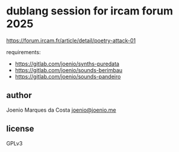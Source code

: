 # dublang session for ircam forum 2025

https://forum.ircam.fr/article/detail/poetry-attack-01

requirements:
- https://gitlab.com/joenio/synths-puredata
- https://gitlab.com/joenio/sounds-berimbau
- https://gitlab.com/joenio/sounds-pandeiro

## author

Joenio Marques da Costa <joenio@joenio.me>

## license

GPLv3
